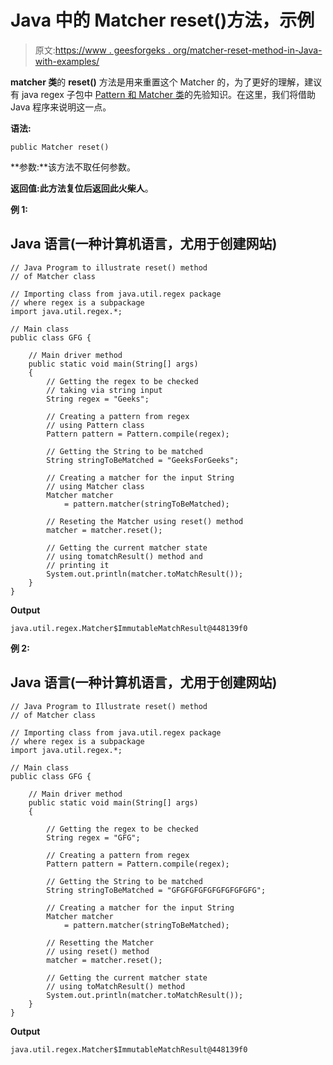 # Java 中的 Matcher reset()方法，示例

> 原文:[https://www . geesforgeks . org/matcher-reset-method-in-Java-with-examples/](https://www.geeksforgeeks.org/matcher-reset-method-in-java-with-examples/)

**matcher 类**的 **reset()** 方法是用来重置这个 Matcher 的，为了更好的理解，建议有 java regex 子包中 [Pattern 和 Matcher 类](https://www.geeksforgeeks.org/regular-expressions-in-java/)的先验知识。在这里，我们将借助 Java 程序来说明这一点。

**语法:**

```
public Matcher reset()
```

**参数:**该方法不取任何参数。

**返回值:**此方法复位后返回此**火柴人**。

**例 1:**

## Java 语言(一种计算机语言，尤用于创建网站)

```
// Java Program to illustrate reset() method
// of Matcher class

// Importing class from java.util.regex package
// where regex is a subpackage
import java.util.regex.*;

// Main class
public class GFG {

    // Main driver method
    public static void main(String[] args)
    {
        // Getting the regex to be checked
        // taking via string input
        String regex = "Geeks";

        // Creating a pattern from regex
        // using Pattern class
        Pattern pattern = Pattern.compile(regex);

        // Getting the String to be matched
        String stringToBeMatched = "GeeksForGeeks";

        // Creating a matcher for the input String
        // using Matcher class
        Matcher matcher
            = pattern.matcher(stringToBeMatched);

        // Reseting the Matcher using reset() method
        matcher = matcher.reset();

        // Getting the current matcher state
        // using tomatchResult() method and
        // printing it
        System.out.println(matcher.toMatchResult());
    }
}
```

**Output**

```
java.util.regex.Matcher$ImmutableMatchResult@448139f0
```

**例 2:**

## Java 语言(一种计算机语言，尤用于创建网站)

```
// Java Program to Illustrate reset() method
// of Matcher class

// Importing class from java.util.regex package
// where regex is a subpackage
import java.util.regex.*;

// Main class
public class GFG {

    // Main driver method
    public static void main(String[] args)
    {

        // Getting the regex to be checked
        String regex = "GFG";

        // Creating a pattern from regex
        Pattern pattern = Pattern.compile(regex);

        // Getting the String to be matched
        String stringToBeMatched = "GFGFGFGFGFGFGFGFGFG";

        // Creating a matcher for the input String
        Matcher matcher
            = pattern.matcher(stringToBeMatched);

        // Resetting the Matcher
        // using reset() method
        matcher = matcher.reset();

        // Getting the current matcher state
        // using toMatchResult() method
        System.out.println(matcher.toMatchResult());
    }
}
```

**Output**

```
java.util.regex.Matcher$ImmutableMatchResult@448139f0
```